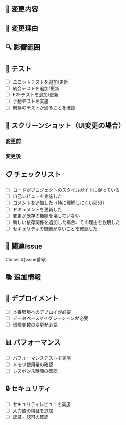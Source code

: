 ## 📝 変更内容
<!-- このPRで変更された内容の概要 -->

## 🎯 変更理由
<!-- なぜこの変更が必要だったか -->

## 🔍 影響範囲
<!-- どの機能に影響するか -->

## 🧪 テスト
<!-- 実施したテスト -->
- [ ] ユニットテストを追加/更新
- [ ] 統合テストを追加/更新
- [ ] E2Eテストを追加/更新
- [ ] 手動テストを実施
- [ ] 既存のテストが通ることを確認

## 📸 スクリーンショット（UI変更の場合）
<!-- 変更前後のスクリーンショット -->

### 変更前
<!-- 変更前のスクリーンショット -->

### 変更後
<!-- 変更後のスクリーンショット -->

## 📋 チェックリスト
<!-- 完了した項目をチェック -->
- [ ] コードがプロジェクトのスタイルガイドに従っている
- [ ] 自己レビューを実施した
- [ ] コメントを追加した（特に理解しにくい部分）
- [ ] ドキュメントを更新した
- [ ] 変更が既存の機能を壊していない
- [ ] 新しい依存関係を追加した場合、その理由を説明した
- [ ] セキュリティの問題がないことを確認した

## 🔗 関連Issue
<!-- 関連するIssue -->
Closes #(issue番号)

## 📚 追加情報
<!-- その他の情報やコンテキスト -->

## 🚀 デプロイメント
<!-- デプロイメントに関する情報 -->
- [ ] 本番環境へのデプロイが必要
- [ ] データベースマイグレーションが必要
- [ ] 環境変数の変更が必要

## 📊 パフォーマンス
<!-- パフォーマンスへの影響 -->
- [ ] パフォーマンステストを実施
- [ ] メモリ使用量の確認
- [ ] レスポンス時間の確認

## 🔒 セキュリティ
<!-- セキュリティへの影響 -->
- [ ] セキュリティレビューを実施
- [ ] 入力値の検証を追加
- [ ] 認証・認可の確認 
